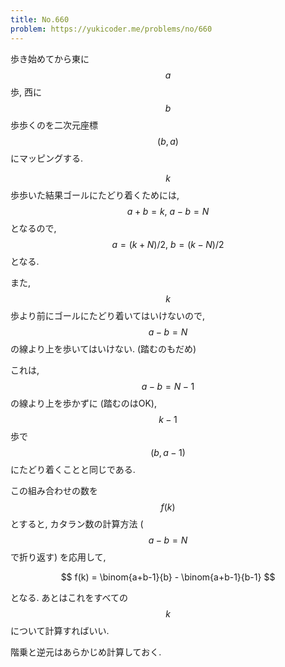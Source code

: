 ```yaml
---
title: No.660
problem: https://yukicoder.me/problems/no/660
---
```

歩き始めてから東に $$ a $$ 歩, 西に $$ b $$ 歩歩くのを二次元座標 $$ (b, a) $$ にマッピングする.

$$ k $$ 歩歩いた結果ゴールにたどり着くためには, $$ a+b = k,\ a-b=N $$ となるので, $$ a = (k+N)/2,\ b = (k-N)/2 $$ となる.

また, $$ k $$ 歩より前にゴールにたどり着いてはいけないので, $$ a-b=N $$ の線より上を歩いてはいけない. (踏むのもだめ)

これは, $$ a-b=N-1 $$ の線より上を歩かずに (踏むのはOK), $$ k-1 $$ 歩で $$ (b, a-1) $$ にたどり着くことと同じである.

この組み合わせの数を $$ f(k) $$ とすると, カタラン数の計算方法 ($$ a-b=N $$ で折り返す) を応用して,

$$
f(k) = \binom{a+b-1}{b} - \binom{a+b-1}{b-1}
$$

となる. あとはこれをすべての $$ k $$ について計算すればいい.

階乗と逆元はあらかじめ計算しておく.

